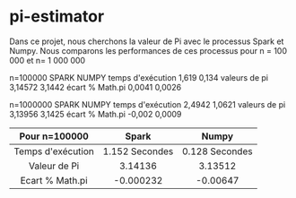 # pi-estimator
Dans ce projet, nous cherchons la valeur de Pi avec le processus Spark et Numpy. 
Nous comparons les performances de ces processus pour n = 100 000 et n= 1 000 000

n=100000	SPARK	NUMPY
temps d'exécution	1,619	0,134
valeurs de pi	3,14572	3,1442
écart % Math.pi	0,0041	0,0026
		
		
n=1000000	SPARK	NUMPY
temps d'exécution	2,4942	1,0621
valeurs de pi	3,13956	3,1425
écart % Math.pi	-0,002	0,0009

 Pour n=100000       | Spark                 |        Numpy       |
| :-----------------: |:-------------------: | :-----------------:|
| Temps d'exécution  | 1.152  Secondes       | 0.128 Secondes     |
| Valeur de Pi       | 3.14136               | 3.13512            |
| Ecart % Math.pi    | -0.000232             | -0.00647           |

